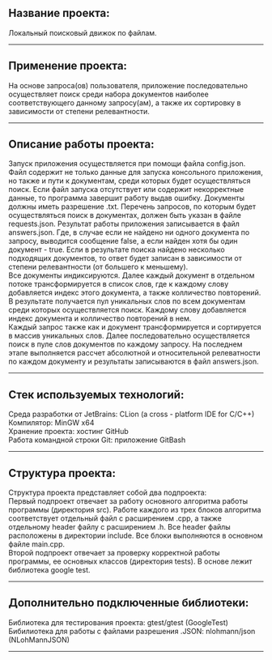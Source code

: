 ## __Название проекта:__ 
Локальный поисковый движок по файлам.
___
## __Применение проекта:__ 
На основе запроса(ов) пользователя, приложение последовательно осуществляет поиск среди набора документов наиболее соответствующего данному запросу(ам), а также их сортировку в зависимости от степени релевантности.
___
## __Описание работы проекта:__ 
Запуск приложения осуществляется при помощи файла config.json. Файл содержит не только данные для запуска консольного приложения, но также и пути к документам, среди которых будет осуществляться поиск. Если файл запуска отсутствует или содержит некорректные данные, то программа завершит работу выдав ошибку. Документы должны иметь разрешение .txt. Перечень запросов, по которым будет осуществляться поиск в документах, должен быть указан в файле requests.json. Результат работы приложения записывается в файл answers.json. Где, в случае если не найдено ни одного документа по запросу, выводится сообщение false, а если найден хотя бы один документ - true. Если в результате поиска найдено несколько подходящих документов, то ответ будет записан в зависимости от степени релевантности (от большего к меньшему).   
Все документы индиксируются. Далее каждый документ в отдельном потоке трансформируется в список слов, где к каждому слову добавляется индекс этого документа, а также колличество повторений. В результате получается пул уникальных слов по всем документам среди которых осуществляется поиск. Каждому слову добавляется индекс документа и колличество повторений в нем.  
Каждый запрос также как и документ трансформируется и сортируется в массив уникальных слов. Далее последовательно осуществляется поиск в пуле слов документов по каждому запросу. На последнем этапе выполняется рассчет абсолютной и относительной релеватности по каждом документу и результаты записываются в файл answers.json.
___  
## __Стек используемых технологий:__
Среда разработки от JetBrains: CLion (a cross - platform IDE for C/C++)  
Компилятор: MinGW x64   
Хранение проекта: хостинг GitHub   
Работа командной строки Git: приложение GitBash  
___
## __Структура проекта:__
Структура проекта представляет собой два подпроекта:  
Первый подпроект отвечает за работу основного алгоритма работы программы (директория src). Работе каждого из трех блоков алгоритма соответствует отдельный файл с расширением .cpp, а также отдельному header файлу с расширением .h. Все header файлы расположены в директории include. Все блоки выполняются в основном файле main.cpp.  
Второй подпроект отвечает за проверку корректной работы программы, ее основных классов (директория tests). В основе лежит библиотека google test.
___
## __Дополнительно подключенные библиотеки:__
Библиотека для тестирования проекта: gtest/gtest (GoogleTest)  
Бибилиотека для работы с файлами разрешения .JSON: nlohmann/json (NLohMannJSON)
___
